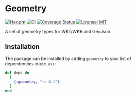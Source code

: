 # Geometry
[![Hex.pm](https://img.shields.io/hexpm/v/geometry.svg)](https://hex.pm/packages/geometry)
![CI](https://github.com/hrzndhrn/geometry/workflows/CI/badge.svg)
[![Coverage Status](https://coveralls.io/repos/github/hrzndhrn/geometry/badge.svg)](https://coveralls.io/github/hrzndhrn/geometry)
[![License: MIT](https://img.shields.io/badge/License-MIT-yellow.svg)](https://opensource.org/licenses/MIT)

A set of geometry types for WKT/WKB and GeoJson.

## Installation

The package can be installed by adding `geometry` to your list of
dependencies in `mix.exs`:

```elixir
def deps do
  [
    {:geometry, "~> 0.1"}
  ]
end
```
